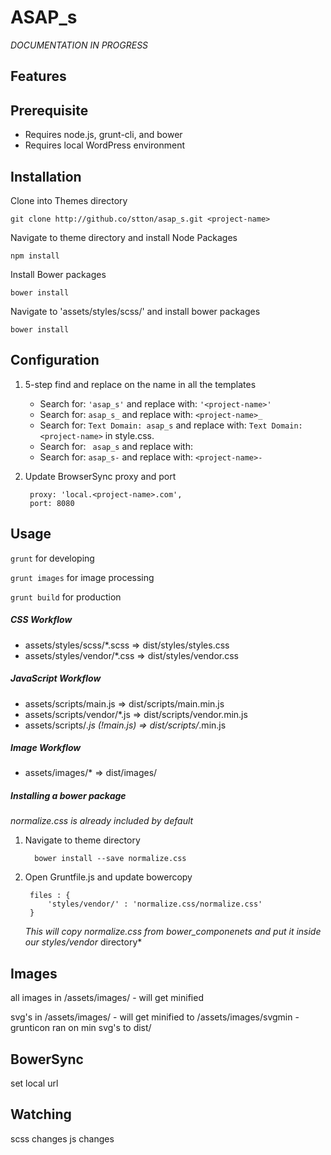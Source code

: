 # ASAP_s 

*DOCUMENTATION IN PROGRESS*

## Features

## Prerequisite
* Requires node.js, grunt-cli, and bower
* Requires local WordPress environment

## Installation
Clone into Themes directory

    git clone http://github.co/stton/asap_s.git <project-name>

Navigate to theme directory and install Node Packages

    npm install

Install Bower packages
    
    bower install
    
Navigate to 'assets/styles/scss/' and install bower packages

    bower install


## Configuration
1. 5-step find and replace on the name in all the templates
    * Search for: `'asap_s'` and replace with: `'<project-name>'`
    * Search for: `asap_s_` and replace with: `<project-name>_`
    * Search for: `Text Domain: asap_s` and replace with: `Text Domain: <project-name>` in style.css.
    * Search for: <code>&nbsp;asap_s</code> and replace with: <code>&nbsp;<project-name></code>
    * Search for: `asap_s-` and replace with: `<project-name>-`
2. Update BrowserSync proxy and port
    
        proxy: 'local.<project-name>.com',
        port: 8080
    
    
## Usage

`grunt` for developing

`grunt images` for image processing

`grunt build` for production


##### CSS Workflow
* assets/styles/scss/*.scss => dist/styles/styles.css 
* assets/styles/vendor/*.css => dist/styles/vendor.css

##### JavaScript Workflow
* assets/scripts/main.js => dist/scripts/main.min.js
* assets/scripts/vendor/*.js => dist/scripts/vendor.min.js
* assets/scripts/*.js (!main.js) => dist/scripts/*.min.js

##### Image Workflow
* assets/images/* => dist/images/





##### Installing a bower package
*normalize.css is already included by default*

1. Navigate to theme directory

         bower install --save normalize.css
2. Open Gruntfile.js and update bowercopy

        files : {
            'styles/vendor/' : 'normalize.css/normalize.css'                                 
        }
    *This will copy normalize.css from bower_componenets and put it inside our styles/vendor* directory*










        



















    







    

## Images

all images in /assets/images/
    - will get minified
    
svg's in /assets/images/
    - will get minified to /assets/images/svgmin
    - grunticon ran on min svg's to dist/
    
## BowerSync

set local url

## Watching

scss changes
js changes
